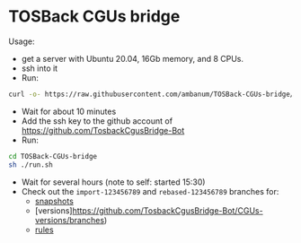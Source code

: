 # TOSBack CGUs bridge

Usage:
* get a server with Ubuntu 20.04, 16Gb memory, and 8 CPUs.
* ssh into it
* Run:
```sh
curl -o- https://raw.githubusercontent.com/ambanum/TOSBack-CGUs-bridge/master/prepare.sh | bash
```
* Wait for about 10 minutes
* Add the ssh key to the github account of https://github.com/TosbackCgusBridge-Bot
* Run:
```sh
cd TOSBack-CGUs-bridge
sh ./run.sh
```
* Wait for several hours (note to self: started 15:30)
* Check out the `import-123456789` and `rebased-123456789` branches for:
  - [snapshots](https://github.com/TosbackCgusBridge-Bot/CGUs-snapshots/branches)
  - [versions]https://github.com/TosbackCgusBridge-Bot/CGUs-versions/branches)
  - [rules](https://github.com/TosbackCgusBridge-Bot/CGUs/branches)
